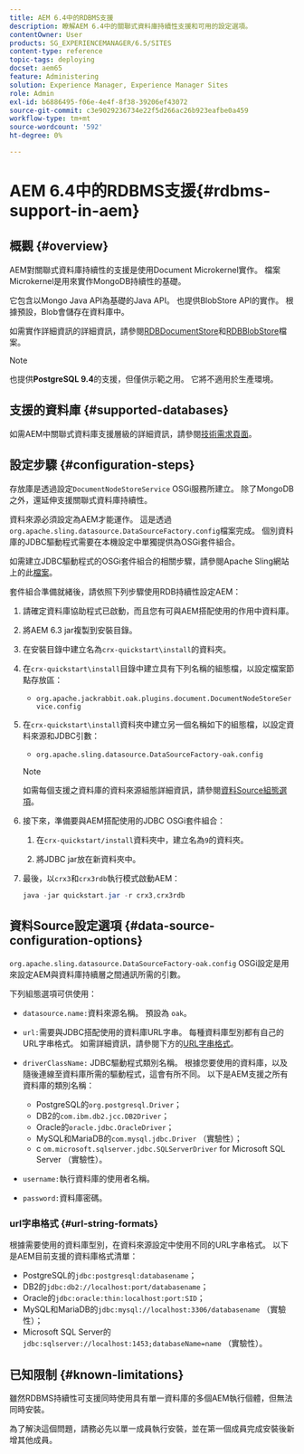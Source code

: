 ```yaml
---
title: AEM 6.4中的RDBMS支援
description: 瞭解AEM 6.4中的關聯式資料庫持續性支援和可用的設定選項。
contentOwner: User
products: SG_EXPERIENCEMANAGER/6.5/SITES
content-type: reference
topic-tags: deploying
docset: aem65
feature: Administering
solution: Experience Manager, Experience Manager Sites
role: Admin
exl-id: b6886495-f06e-4e4f-8f38-39206ef43072
source-git-commit: c3e9029236734e22f5d266ac26b923eafbe0a459
workflow-type: tm+mt
source-wordcount: '592'
ht-degree: 0%

---
```


# AEM 6.4中的RDBMS支援{#rdbms-support-in-aem}

## 概觀 {#overview}

AEM對關聯式資料庫持續性的支援是使用Document Microkernel實作。 檔案Microkernel是用來實作MongoDB持續性的基礎。

它包含以Mongo Java API為基礎的Java API。 也提供BlobStore API的實作。 根據預設，Blob會儲存在資料庫中。

如需實作詳細資訊的詳細資訊，請參閱[RDBDocumentStore](https://jackrabbit.apache.org/oak/docs/apidocs/org/apache/jackrabbit/oak/plugins/document/rdb/RDBDocumentStore.html)和[RDBBlobStore](https://jackrabbit.apache.org/oak/docs/apidocs/org/apache/jackrabbit/oak/plugins/document/rdb/RDBBlobStore.html)檔案。

>[!NOTE]
>
>也提供&#x200B;**PostgreSQL 9.4**&#x200B;的支援，但僅供示範之用。 它將不適用於生產環境。

## 支援的資料庫 {#supported-databases}

如需AEM中關聯式資料庫支援層級的詳細資訊，請參閱[技術需求頁面](/help/sites-deploying/technical-requirements.md)。

## 設定步驟 {#configuration-steps}

存放庫是透過設定`DocumentNodeStoreService` OSGi服務所建立。 除了MongoDB之外，還延伸支援關聯式資料庫持續性。

資料來源必須設定為AEM才能運作。 這是透過`org.apache.sling.datasource.DataSourceFactory.config`檔案完成。 個別資料庫的JDBC驅動程式需要在本機設定中單獨提供為OSGi套件組合。

如需建立JDBC驅動程式的OSGi套件組合的相關步驟，請參閱Apache Sling網站上的此[檔案](https://sling.apache.org/documentation/bundles/datasource-providers.html#convert-driver-jars-to-bundle)。

套件組合準備就緒後，請依照下列步驟使用RDB持續性設定AEM：

1. 請確定資料庫協助程式已啟動，而且您有可與AEM搭配使用的作用中資料庫。
1. 將AEM 6.3 jar複製到安裝目錄。
1. 在安裝目錄中建立名為`crx-quickstart\install`的資料夾。
1. 在`crx-quickstart\install`目錄中建立具有下列名稱的組態檔，以設定檔案節點存放區：

   * `org.apache.jackrabbit.oak.plugins.document.DocumentNodeStoreService.config`

1. 在`crx-quickstart\install`資料夾中建立另一個名稱如下的組態檔，以設定資料來源和JDBC引數：

   * `org.apache.sling.datasource.DataSourceFactory-oak.config`

   >[!NOTE]
   >
   >如需每個支援之資料庫的資料來源組態詳細資訊，請參閱[資料Source組態選項](/help/sites-deploying/rdbms-support-in-aem.md#data-source-configuration-options)。

1. 接下來，準備要與AEM搭配使用的JDBC OSGi套件組合：

   1. 在`crx-quickstart/install`資料夾中，建立名為`9`的資料夾。

   1. 將JDBC jar放在新資料夾中。

1. 最後，以`crx3`和`crx3rdb`執行模式啟動AEM：

   ```java
   java -jar quickstart.jar -r crx3,crx3rdb
   ```

## 資料Source設定選項 {#data-source-configuration-options}

`org.apache.sling.datasource.DataSourceFactory-oak.config` OSGi設定是用來設定AEM與資料庫持續層之間通訊所需的引數。

下列組態選項可供使用：

* `datasource.name:`資料來源名稱。 預設為 `oak`。

* `url:`需要與JDBC搭配使用的資料庫URL字串。 每種資料庫型別都有自己的URL字串格式。 如需詳細資訊，請參閱下方的[URL字串格式](/help/sites-deploying/rdbms-support-in-aem.md#url-string-formats)。

* `driverClassName:` JDBC驅動程式類別名稱。 根據您要使用的資料庫，以及隨後連線至資料庫所需的驅動程式，這會有所不同。 以下是AEM支援之所有資料庫的類別名稱：

   * PostgreSQL的`org.postgresql.Driver`；
   * DB2的`com.ibm.db2.jcc.DB2Driver`；
   * Oracle的`oracle.jdbc.OracleDriver`；
   * MySQL和MariaDB的`com.mysql.jdbc.Driver` （實驗性）；
   * c `om.microsoft.sqlserver.jdbc.SQLServerDriver` for Microsoft SQL Server （實驗性）。

* `username:`執行資料庫的使用者名稱。

* `password:`資料庫密碼。

### url字串格式 {#url-string-formats}

根據需要使用的資料庫型別，在資料來源設定中使用不同的URL字串格式。 以下是AEM目前支援的資料庫格式清單：

* PostgreSQL的`jdbc:postgresql:databasename`；
* DB2的`jdbc:db2://localhost:port/databasename`；
* Oracle的`jdbc:oracle:thin:localhost:port:SID`；
* MySQL和MariaDB的`jdbc:mysql://localhost:3306/databasename` （實驗性）；
* Microsoft SQL Server的`jdbc:sqlserver://localhost:1453;databaseName=name` （實驗性）。

## 已知限制 {#known-limitations}

雖然RDBMS持續性可支援同時使用具有單一資料庫的多個AEM執行個體，但無法同時安裝。

為了解決這個問題，請務必先以單一成員執行安裝，並在第一個成員完成安裝後新增其他成員。
